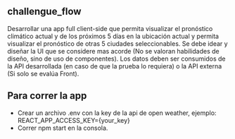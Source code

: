 ## challengue_flow

Desarrollar una app full client-side que permita visualizar el pronóstico climático actual y de los
próximos 5 días en la ubicación actual y permita visualizar el pronóstico de otras 5 ciudades
seleccionables.
Se debe idear y diseñar la UI que se considere mas acorde (No se valoran habilidades de diseño, sino de
uso de componentes).
Los datos deben ser consumidos de la API desarrollada (en caso de que la prueba lo requiera) o la API
externa (Si solo se evalúa Front).

## Para correr la app

- Crear un archivo .env con la key de la api de open weather, ejemplo: REACT_APP_ACCESS_KEY={your_key}
- Correr npm start en la consola.
